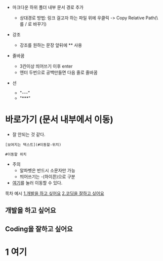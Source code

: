 - 마크다운 하위 폴더 내부 문서 경로 추가
    - 상대경로 방법: 링크 걸고자 하는 파일 위에 우클릭 -> Copy Relative Path(\ 를 / 로 바꾸기)

- 강조
    - 강조를 원하는 문장 앞뒤에 ** 사용

- 줄바꿈
    - 3칸이상 띄어쓰기 이후 enter
    - 엔터 두번으로 공백만들면 다음 줄로 줄바꿈

- 선
    - "---"
    - "***"

# 바로가기 (문서 내부에서 이동)
- 잘 안되는 것 같다.
```
[보여지는 텍스트](#이동할-위치)

#이동할 위치
```

- 주의
    - 알파벳은 반드시 소문자만 가능
    - 띄어쓰기는 -(하이픈)으로 구분
- [여기](#1-여기)를 눌러 이동할 수 있다.


목차 예시
[1.개발을 하고 싶어요](#개발을-하고-싶어요)
[2.코딩을 잘하고 싶어요](#coding을-잘하고-싶어요)

## 개발을 하고 싶어요
## Coding을 잘하고 싶어요
# 1 여기